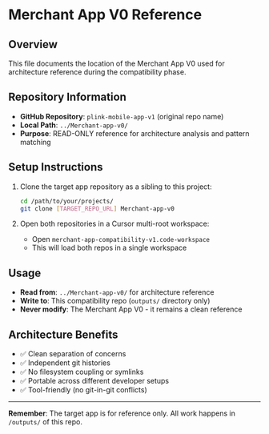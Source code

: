# Merchant App V0 Reference

## Overview
This file documents the location of the Merchant App V0 used for architecture reference during the compatibility phase.

## Repository Information
- **GitHub Repository**: `plink-mobile-app-v1` (original repo name)
- **Local Path**: `../Merchant-app-v0/`
- **Purpose**: READ-ONLY reference for architecture analysis and pattern matching

## Setup Instructions
1. Clone the target app repository as a sibling to this project:
   ```bash
   cd /path/to/your/projects/
   git clone [TARGET_REPO_URL] Merchant-app-v0
   ```

2. Open both repositories in a Cursor multi-root workspace:
   - Open `merchant-app-compatibility-v1.code-workspace`
   - This will load both repos in a single workspace

## Usage
- **Read from**: `../Merchant-app-v0/` for architecture reference
- **Write to**: This compatibility repo (`outputs/` directory only)
- **Never modify**: The Merchant App V0 - it remains a clean reference

## Architecture Benefits
- ✅ Clean separation of concerns
- ✅ Independent git histories  
- ✅ No filesystem coupling or symlinks
- ✅ Portable across different developer setups
- ✅ Tool-friendly (no git-in-git conflicts)

---
**Remember**: The target app is for reference only. All work happens in `/outputs/` of this repo.

